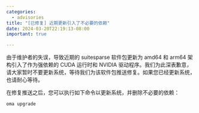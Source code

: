 ```yaml
---
categories:
  - advisories
title: "[已修复] 近期更新引入了不必要的依赖"
date: 2024-03-20T22:19:13-08:00
important: true

---
```


由于维护者的失误，导致近期的 suitesparse 软件包更新为 amd64 和 arm64 架构引入了作为强依赖的 CUDA 运行时和 NVIDIA 驱动程序。我们为此深表歉意，请大家暂时不要更新系统，等待我们为该软件包推送修复。如果您已经更新系统，也请耐心等待。

在修复推送之后，您可以执行如下命令以更新系统，并删除不必要的依赖：

```bash
oma upgrade
```
